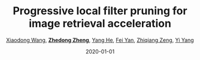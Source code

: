 ---
title: "Progressive local filter pruning for image retrieval acceleration"
collection: publications
permalink: /publication/Progress2020
date: 2020-01-01
doi: 
venue: 'arXiv preprint arXiv:2001.08878'
author: '<a href="https://zdzheng.xyz/authors/Xiaodong-Wang">Xiaodong Wang</a>, <strong><a href="https://zdzheng.xyz/authors/Zhedong-Zheng">Zhedong Zheng</a></strong>, <a href="https://zdzheng.xyz/authors/Yang-He">Yang He</a>, <a href="https://zdzheng.xyz/authors/Fei-Yan">Fei Yan</a>, <a href="https://zdzheng.xyz/authors/Zhiqiang-Zeng">Zhiqiang Zeng</a>, <a href="https://zdzheng.xyz/authors/Yi-Yang">Yi Yang</a>'
citation: ' Xiaodong Wang,  Zhedong Zheng,  Yang He,  Fei Yan,  Zhiqiang Zeng,  Yi Yang, &quot;Progressive local filter pruning for image retrieval acceleration.&quot; arXiv preprint arXiv:2001.08878, 2020.'
pub_year: '2020'
bib: >
    @article{wang2020progressive,  
    author = "Wang, Xiaodong and Zheng, Zhedong and He, Yang and Yan, Fei and Zeng, Zhiqiang and Yang, Yi",  
    title = "Progressive local filter pruning for image retrieval acceleration",  
    journal = "arXiv preprint arXiv:2001.08878",  
    year = "2020"
    }

---
